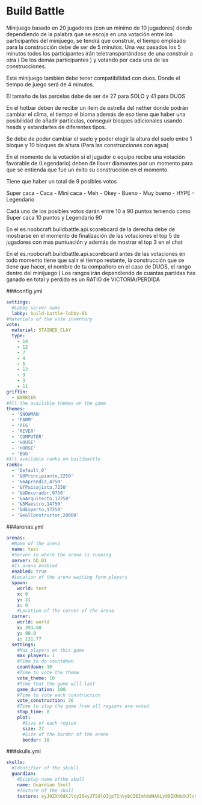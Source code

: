 # Build Battle
Minijuego basado en 20 jugadores (con un mínimo de 10 jugadores) donde dependiendo de la palabra que se escoja en una votación entre los participantes del minijuego, se tendrá que construir, el tiempo empleado para la construcción debe de ser de 5 minutos. Una vez pasados los 5 minutos todos los participantes irán teletransportándose de una construir a otra ( De los demás participantes ) y votando por cada una de las construcciones.

Este minijuego también debe tener compatibilidad con duos. Donde el tiempo de juego será de 4 minutos.

El tamaño de las parcelas debe de ser de 27 para SOLO y 41 para DUOS

En el hotbar deben de recibir un item de estrella del nether donde podrán cambiar el clima, el tiempo el bioma además de eso tiene que haber una posibilidad de añadir partículas, conseguir bloques adicionales usando heads y estandartes de diferentes tipos.

Se debe de poder cambiar el suelo y poder elegir la altura del suelo entre 1 bloque y 10 bloques de altura (Para las construcciones con agua)

En el momento de la votación si el jugador o equipo recibe una votación favorable de (Legendario) deben de llover diamantes por un momento para que se entienda que fue un éxito su construcción en el momento.

Tiene que haber un total de 9 posibles votos

Super caca - Caca - Mini caca - Meh - Okey - Bueno - Muy bueno - HYPE - Legendario

Cada uno de los posibles votos darán entre 10 a 90 puntos teniendo como Super caca 10 puntos y Legendario 90

En el es.noobcraft.buildbattle.api.scoreboard de la derecha debe de mostrarse en el momento de finalización de las votaciones el top 5 de jugadores con mas puntuación y además de mostrar el top 3 en el chat

En el es.noobcraft.buildbattle.api.scoreboard antes de las votaciones en todo momento tiene que salir el tiempo restante, la construcción que se tiene que hacer, el nombre de tu compañero en el caso de DUOS, el rango dentro del minijuego ( Los rangos irán dependiendo de cuantas partidas has ganado en total y perdido es un RATIO de VICTORIA/PERDIDA

###config.yml
````yaml
settings:
  #Lobby server name
  lobby: build-battle-lobby-01
#Materials of the vote inventory
vote:
  material: STAINED_CLAY
  type:
    - 14
    - 12
    - 7
    - 4
    - 5
    - 13
    - 9
    - 3
    - 11
griffin:
  - BARRIER
#All the available themes on the game
themes:
  - 'SNOWMAN'
  - 'FARM'
  - 'PIG'
  - 'RIVER'
  - 'COMPUTER'
  - 'HOUSE'
  - 'HORSE'
  - 'EGG'
#All available ranks on buildbattle
ranks:
  - 'Default,0'
  - '&8Principiante,2250'
  - '&6Aprendiz,4750'
  - '&fPaisajista,7250'
  - '&bDecorador,9750'
  - '&aArquitecto,12250'
  - '&5Maestro,14750'
  - '&4Experto,17250'
  - '&e&lConstructor,20000'
````

###arenas.yml
```yaml
arenas:
  #Name of the arena
  name: test
  #Server in where the arena is running   
  server: bb_01
  #Is arena enabled
  enabled: true
  #Location of the arena waiting form players
  spawn:
    world: test
    x: 0
    y: 21
    z: 0
    #Location of the corner of the arena
  corner:
    world: world
    x: 393.58
    y: 90.0
    z: 131.77
  settings:
    #Max players on this game
    max_players: 1
    #Time to do countdown
    countdown: 10
    #Time to vote the theme
    vote_theme: 10
    #Time that the game will last
    game_duration: 100
    #Time to vote each construction
    vote_construction: 20
    #Time to stop the game from all regions are voted
    stop_time: 8
    plot:
      #Size of each region
      size: 27
      #Size of the border of the arena
      border: 10
```

###skulls.yml
````yaml
skulls:
  #Identifier of the skukll
  guardian:
    #Display name ofthe skull
    name: Guardian Skull
    #Texture of the skull
    texture: eyJ0ZXh0dXJlcyI6eyJTS0lOIjp7InVybCI6Imh0dHA6Ly90ZXh0dXJlcy5taW5lY3JhZnQubmV0L3RleHR1cmUvYTBiZjM0YTcxZTc3MTViNmJhNTJkNWRkMWJhZTVjYjg1Zjc3M2RjOWIwZDQ1N2I0YmZjNWY5ZGQzY2M3Yzk0In19fQ==
````